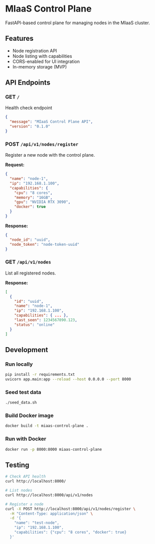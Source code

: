 # MIaaS Control Plane

FastAPI-based control plane for managing nodes in the MIaaS cluster.

## Features

- Node registration API
- Node listing with capabilities
- CORS-enabled for UI integration
- In-memory storage (MVP)

## API Endpoints

### GET `/`
Health check endpoint
```json
{
  "message": "MIaaS Control Plane API",
  "version": "0.1.0"
}
```

### POST `/api/v1/nodes/register`
Register a new node with the control plane.

**Request:**
```json
{
  "name": "node-1",
  "ip": "192.168.1.100",
  "capabilities": {
    "cpu": "8 cores",
    "memory": "16GB",
    "gpu": "NVIDIA RTX 3090",
    "docker": true
  }
}
```

**Response:**
```json
{
  "node_id": "uuid",
  "node_token": "node-token-uuid"
}
```

### GET `/api/v1/nodes`
List all registered nodes.

**Response:**
```json
[
  {
    "id": "uuid",
    "name": "node-1",
    "ip": "192.168.1.100",
    "capabilities": { ... },
    "last_seen": 1234567890.123,
    "status": "online"
  }
]
```

## Development

### Run locally
```bash
pip install -r requirements.txt
uvicorn app.main:app --reload --host 0.0.0.0 --port 8000
```

### Seed test data
```bash
./seed_data.sh
```

### Build Docker image
```bash
docker build -t miaas-control-plane .
```

### Run with Docker
```bash
docker run -p 8000:8000 miaas-control-plane
```

## Testing

```bash
# Check API health
curl http://localhost:8000/

# List nodes
curl http://localhost:8000/api/v1/nodes

# Register a node
curl -X POST http://localhost:8000/api/v1/nodes/register \
  -H "Content-Type: application/json" \
  -d '{
    "name": "test-node",
    "ip": "192.168.1.100",
    "capabilities": {"cpu": "8 cores", "docker": true}
  }'
```

